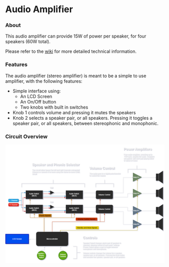 # Audio Amplifier
### About

This audio amplifier can provide 15W of power per speaker, for four speakers (60W total).

Please refer to the [wiki](https://github.com/zlaast/Audio-Amplifier/wiki) for more detailed technical information.

### Features

The audio amplifier (stereo amplifier) is meant to be a simple to use amplifier, with the following features:

- Simple interface using:
  - An LCD Screen
  - An On/Off button
  - Two knobs with built in switches
- Knob 1 controls volume and pressing it mutes the speakers
- Knob 2 selects a speaker pair, or all speakers. Pressing it toggles a speaker pair, or all speakers, between stereophonic and monophonic.

### Circuit Overview

![Audio Amplifier](https://github.com/zlaast/Audio-Amplifier/blob/main/Images/Amplifier%20-%20Flow%20Chart.png)



